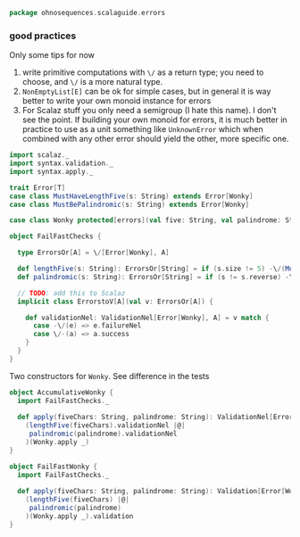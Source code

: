
```scala
package ohnosequences.scalaguide.errors
```


### good practices

Only some tips for now

1. write primitive computations with `\/` as a return type; you need to choose, and `\/` is a more natural type.
2. `NonEmptyList[E]` can be ok for simple cases, but in general it is way better to write your own monoid instance for errors
3. For Scalaz stuff you only need a semigroup (I hate this name). I don't see the point. If building your own monoid for errors, it is much better in practice to use as a unit something like `UnknownError` which when combined with any other error should yield the other, more specific one.



```scala
import scalaz._
import syntax.validation._
import syntax.apply._

trait Error[T]
case class MustHaveLengthFive(s: String) extends Error[Wonky]
case class MustBePalindromic(s: String) extends Error[Wonky]

case class Wonky protected[errors](val five: String, val palindrome: String)

object FailFastChecks {

  type ErrorsOr[A] = \/[Error[Wonky], A]

  def lengthFive(s: String): ErrorsOr[String] = if (s.size != 5) -\/(MustHaveLengthFive(s)) else \/-(s)
  def palindromic(s: String): ErrorsOr[String] = if (s != s.reverse) -\/(MustBePalindromic(s)) else \/-(s)

  // TODO: add this to Scalaz
  implicit class ErrorstoV[A](val v: ErrorsOr[A]) {

    def validationNel: ValidationNel[Error[Wonky], A] = v match {
      case -\/(e) => e.failureNel
      case \/-(a) => a.success
    }
  }
}
```

Two constructors for `Wonky`. See difference in the tests

```scala
object AccumulativeWonky {
  import FailFastChecks._ 
    
  def apply(fiveChars: String, palindrome: String): ValidationNel[Error[Wonky], Wonky] =
    (lengthFive(fiveChars).validationNel |@| 
     palindromic(palindrome).validationNel
    )(Wonky.apply _)
}

object FailFastWonky {
  import FailFastChecks._ 
    
  def apply(fiveChars: String, palindrome: String): Validation[Error[Wonky], Wonky] = 
    (lengthFive(fiveChars) |@|
     palindromic(palindrome)
    )(Wonky.apply _).validation 
}

```




[main/scala/errors.scala]: errors.scala.md
[main/scala/existentials.scala]: existentials.scala.md
[main/scala/refinementsAndWith.scala]: refinementsAndWith.scala.md
[main/scala/taggedTypes.scala]: taggedTypes.scala.md
[main/scala/typeMembers.scala]: typeMembers.scala.md
[test/scala/errors.scala]: ../../test/scala/errors.scala.md